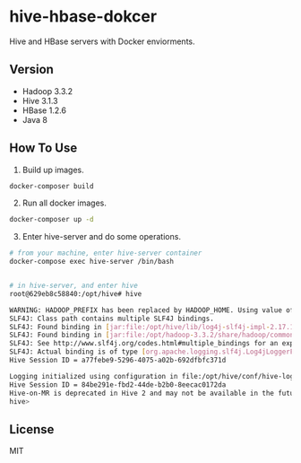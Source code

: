 # hive-hbase-dokcer

Hive and HBase servers with Docker enviorments.

## Version

- Hadoop 3.3.2
- Hive 3.1.3
- HBase 1.2.6
- Java 8

## How To Use

1. Build up images.
```sh
docker-composer build
```

2. Run all docker images.
```sh
docker-composer up -d
```

3. Enter hive-server and do some operations.
```sh
# from your machine, enter hive-server container
docker-compose exec hive-server /bin/bash


# in hive-server, and enter hive
root@629eb8c58840:/opt/hive# hive 

WARNING: HADOOP_PREFIX has been replaced by HADOOP_HOME. Using value of HADOOP_PREFIX.
SLF4J: Class path contains multiple SLF4J bindings.
SLF4J: Found binding in [jar:file:/opt/hive/lib/log4j-slf4j-impl-2.17.1.jar!/org/slf4j/impl/StaticLoggerBinder.class]
SLF4J: Found binding in [jar:file:/opt/hadoop-3.3.2/share/hadoop/common/lib/slf4j-log4j12-1.7.30.jar!/org/slf4j/impl/StaticLoggerBinder.class]
SLF4J: See http://www.slf4j.org/codes.html#multiple_bindings for an explanation.
SLF4J: Actual binding is of type [org.apache.logging.slf4j.Log4jLoggerFactory]
Hive Session ID = a77febe9-5296-4075-a02b-692dfbfc371d

Logging initialized using configuration in file:/opt/hive/conf/hive-log4j2.properties Async: true
Hive Session ID = 84be291e-fbd2-44de-b2b0-8eecac0172da
Hive-on-MR is deprecated in Hive 2 and may not be available in the future versions. Consider using a different execution engine (i.e. spark, tez) or using Hive 1.X releases.
hive>
```

## License
MIT
